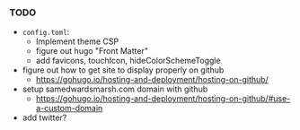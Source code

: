 ### TODO
* `config.toml`:
    * Implement theme CSP
    * figure out hugo "Front Matter"
    * add favicons, touchIcon, hideColorSchemeToggle
* figure out how to get site to display properly on github
    * https://gohugo.io/hosting-and-deployment/hosting-on-github/
* setup samedwardsmarsh.com domain with github
    * https://gohugo.io/hosting-and-deployment/hosting-on-github/#use-a-custom-domain
* add twitter?